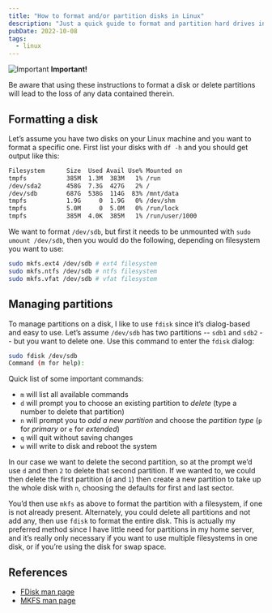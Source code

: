 ```yaml
---
title: "How to format and/or partition disks in Linux"
description: "Just a quick guide to format and partition hard drives in Linux command line that I wrote for myself a long time ago, and recently had to reference again."
pubDate: 2022-10-08
tags:
  - linux
---
```


<div>
  <div class="alert">
    <span>
      <img src="/assets/alert.svg" class="alert-icon" loading="eager" decoding="async" alt="Important" /> <b>Important!</b>
    </span>
    <p>
      Be aware that using these instructions to format a disk or delete partitions will lead to the loss of any data contained therein.
    </p>
  </div>
</div>

## Formatting a disk

Let’s assume you have two disks on your Linux machine and you want to format a specific one. First list your disks with `df -h` and you should get output like this:

```bash
Filesystem      Size  Used Avail Use% Mounted on
tmpfs           385M  1.3M  383M   1% /run
/dev/sda2       458G  7.3G  427G   2% /
/dev/sdb        687G  538G  114G  83% /mnt/data
tmpfs           1.9G     0  1.9G   0% /dev/shm
tmpfs           5.0M     0  5.0M   0% /run/lock
tmpfs           385M  4.0K  385M   1% /run/user/1000
```

We want to format `/dev/sdb`, but first it needs to be unmounted with `sudo umount /dev/sdb`, then you would do the following, depending on filesystem you want to use:

```bash
sudo mkfs.ext4 /dev/sdb # ext4 filesystem
sudo mkfs.ntfs /dev/sdb # ntfs filesystem
sudo mkfs.vfat /dev/sdb # vfat filesystem
```

## Managing partitions

To manage partitions on a disk, I like to use `fdisk` since it’s dialog-based and easy to use. Let’s assume `/dev/sdb` has two partitions -- `sdb1` and `sdb2` -- but you want to delete one. Use this command to enter the `fdisk` dialog:

```bash
sudo fdisk /dev/sdb
Command (m for help):
```

Quick list of some important commands:

- `m` will list all available commands
- `d` will prompt you to choose an existing partition to _delete_ (type a number to delete that partition)
- `n` will prompt you to _add a new partition_ and choose the _partition type_ (`p` for _primary_ or `e` for _extended_)
- `q` will quit without saving changes
- `w` will write to disk and reboot the system

In our case we want to delete the second partition, so at the prompt we’d use `d` and then `2` to delete that second partition. If we wanted to, we could then delete the first partition (`d` and `1`) then create a new partition to take up the whole disk with `n`, choosing the defaults for first and last sector.

You’d then use `mkfs` as above to format the partition with a filesystem, if one is not already present. Alternately, you could delete all partitions and not add any, then use `fdisk` to format the entire disk. This is actually my preferred method since I have little need for partitions in my home server, and it’s really only necessary if you want to use multiple filesystems in one disk, or if you’re using the disk for swap space.

## References

- <a href="https://man7.org/linux/man-pages/man8/fdisk.8.html" target="_blank">FDisk man page</a>
- <a href="https://man7.org/linux/man-pages/man8/mkfs.8.html" target="_blank">MKFS man page</a>
